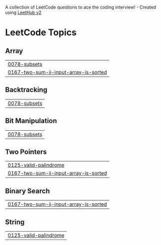 A collection of LeetCode questions to ace the coding interview! - Created using [LeetHub v2](https://github.com/arunbhardwaj/LeetHub-2.0)
<!---LeetCode Topics Start-->
# LeetCode Topics
## Array
|  |
| ------- |
| [0078-subsets](https://github.com/rawwmen/Data-in-Structure/tree/master/0078-subsets) |
| [0167-two-sum-ii-input-array-is-sorted](https://github.com/rawwmen/Data-in-Structure/tree/master/0167-two-sum-ii-input-array-is-sorted) |
## Backtracking
|  |
| ------- |
| [0078-subsets](https://github.com/rawwmen/Data-in-Structure/tree/master/0078-subsets) |
## Bit Manipulation
|  |
| ------- |
| [0078-subsets](https://github.com/rawwmen/Data-in-Structure/tree/master/0078-subsets) |
## Two Pointers
|  |
| ------- |
| [0125-valid-palindrome](https://github.com/rawwmen/Data-in-Structure/tree/master/0125-valid-palindrome) |
| [0167-two-sum-ii-input-array-is-sorted](https://github.com/rawwmen/Data-in-Structure/tree/master/0167-two-sum-ii-input-array-is-sorted) |
## Binary Search
|  |
| ------- |
| [0167-two-sum-ii-input-array-is-sorted](https://github.com/rawwmen/Data-in-Structure/tree/master/0167-two-sum-ii-input-array-is-sorted) |
## String
|  |
| ------- |
| [0125-valid-palindrome](https://github.com/rawwmen/Data-in-Structure/tree/master/0125-valid-palindrome) |
<!---LeetCode Topics End-->